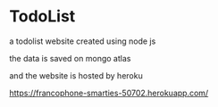 # TodoList

a todolist website created using node js 


 
 
 the data is saved on mongo atlas


and the website is hosted by heroku


https://francophone-smarties-50702.herokuapp.com/
